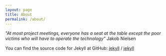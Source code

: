 ```yaml
---
layout: page
title: About
permalink: /about/
---
```


*"At most project meetings, everyone has a seat at the table except the poor victims who will have to operate the technology"* Jakob Nielsen

 
You can find the source code for Jekyll at GitHub:
[jekyll](https://github.com/jekyll) /
[jekyll](https://github.com/jekyll/jekyll)

